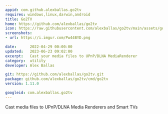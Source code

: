 ```yaml
---
appid: com.github.alexballas.go2tv
requires: windows,linux,darwin,android
title: Go2TV
home: https://github.com/alexballas/go2tv
icon: https://raw.githubusercontent.com/alexballas/go2tv/main/assets/go2tv-icon-desktop.png
screenshots:
- url: https://i.imgur.com/Pw44BYD.png

date:      2022-04-29 00:00:00
updated:   2023-06-23 09:02:00
excerpt:   Cast your media files to UPnP/DLNA MediaRenderer
category:  utility
developer: Alex Ballas

git: https://github.com/alexballas/go2tv.git
package: github.com/alexballas/go2tv/cmd/go2tv
version: 1.11.0

googleid: com.alexballas.go2tv
---
```


Cast media files to UPnP/DLNA Media Renderers and Smart TVs

